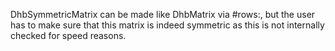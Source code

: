 DhbSymmetricMatrix can be made like DhbMatrix via #rows:, but the user has to make sure that this matrix is indeed symmetric as this is not internally checked for speed reasons.